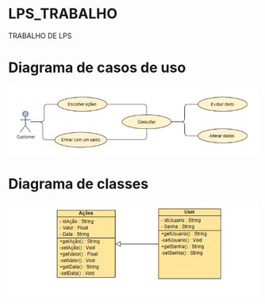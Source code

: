 # LPS_TRABALHO
TRABALHO DE LPS 

# Diagrama de casos de uso
![image](dcs.png)

# Diagrama de classes
![image](diagrama_de_classes.png)
